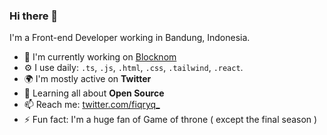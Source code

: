### Hi there 👋

I'm a Front-end Developer working in Bandung, Indonesia.
- 🏢 I'm currently working on [Blocknom](https://blocknom.com/)
- ⚙️ I use daily: `.ts`, `.js`, `.html`, `.css`, `.tailwind`, `.react`.
- 🌍 I'm mostly active on **Twitter**
- 🌱 Learning all about **Open Source**
- 📫 Reach me: [twitter.com/fiqryq_](https://twitter.com/fiqryq_)
- ⚡️ Fun fact: I'm a huge fan of Game of throne ( except the final season )
